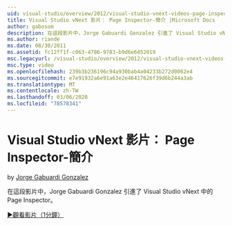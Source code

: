 ```yaml
---
uid: visual-studio/overview/2012/visual-studio-vnext-videos-page-inspector-introduction
title: Visual Studio vNext 影片： Page Inspector-簡介 |Microsoft Docs
author: gabosom
description: 在這段影片中，Jorge Gabuardi Gonzalez 引進了 Visual Studio vNext 中的 Page Inspector
ms.author: riande
ms.date: 08/30/2011
ms.assetid: fc12ff1f-c063-4786-9783-b9d6e6452019
msc.legacyurl: /visual-studio/overview/2012/visual-studio-vnext-videos-page-inspector-introduction
msc.type: video
ms.openlocfilehash: 239b3b236196c94a930bab4a04233b272d0062e4
ms.sourcegitcommit: e7e91932a6e91a63e2e46417626f39d6b244a3ab
ms.translationtype: MT
ms.contentlocale: zh-TW
ms.lasthandoff: 03/06/2020
ms.locfileid: "78578341"
---
```

# <a name="visual-studio-vnext-videos-page-inspector---introduction"></a>Visual Studio vNext 影片： Page Inspector-簡介

by [Jorge Gabuardi Gonzalez](https://github.com/gabosom)

在這段影片中，Jorge Gabuardi Gonzalez 引進了 Visual Studio vNext 中的 Page Inspector。

[&#9654;觀看影片（1分鐘）](https://channel9.msdn.com/Blogs/ASP-NET-Site-Videos/visual-studio-vnext-videos-page-inspector-introduction)
